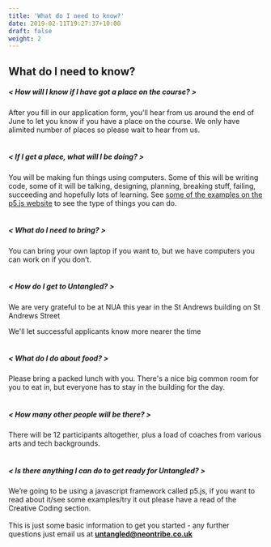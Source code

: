 ```yaml
---
title: 'What do I need to know?'
date: 2019-02-11T19:27:37+10:00
draft: false
weight: 2
---
```


## What do I need to know?

##### < How will I know if I have got a place on the course? >

After you fill in our application form, you'll hear from us around the end of June to let you know if you have a place on the course. We only have alimited number of places so please wait to hear from us.
<br>
<br>

##### < If I get a place, what will I be doing? >
You will be making fun things using computers. Some of this will be writing code, some of it will be talking, designing, planning, breaking stuff, failing, succeeding and hopefully lots of learning. See [some of the examples on the p5.js website](https://p5js.org/examples/) to see the type of things you can do.
<br>
<br>
##### < What do I need to bring? >

You can bring your own laptop if you want to, but we have computers you can work on if you don’t.
<br>
<br>
##### < How do I get to Untangled? >
We are very grateful to be at NUA this year in the St Andrews building on St Andrews Street

We'll let successful applicants know more nearer the time
<br>
<br>
##### < What do I do about food? >
Please bring a packed lunch with you. There's a nice big common room for you to eat in, but everyone has to stay in the building for the day.
<br>
<br>
##### < How many other people will be there? >
There will be 12 participants altogether, plus a load of coaches from various arts and tech backgrounds.
<br>
<br>
##### < Is there anything I can do to get ready for Untangled? >
We’re going to be using a javascript framework called p5.js, if you want to read about it/see some examples/try it out please have a read of the Creative Coding section.
<br>
<br>
This is just some basic information to get you started - any further questions just email us at <b>untangled@neontribe.co.uk</b>  <br>
